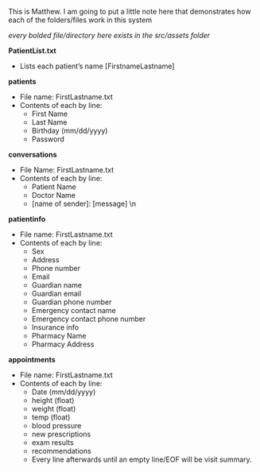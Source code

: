 This is Matthew. I am going to put a little note here that demonstrates how each of the folders/files work in this system

*every bolded file/directory here exists in the src/assets folder*

**PatientList.txt**
- Lists each patient’s name [FirstnameLastname]

**patients**
- File name: FirstLastname.txt
- Contents of each by line:
    - First Name
    - Last Name
    - Birthday (mm/dd/yyyy)
    - Password

**conversations**
- File Name: FirstLastname.txt
- Contents of each by line:
    - Patient Name
    - Doctor Name
    - [name of sender]: [message] \n

**patientinfo**
- File name: FirstLastname.txt
- Contents of each by line:
    - Sex
    - Address
    - Phone number
    - Email
    - Guardian name
    - Guardian email
    - Guardian phone number
    - Emergency contact name
    - Emergency contact phone number
    - Insurance info
    - Pharmacy Name
    - Pharmacy Address

**appointments**
- File name: FirstLastname.txt
- Contents of each by line:
    - Date (mm/dd/yyyy)
    - height (float)
    - weight (float)
    - temp   (float)
    - blood pressure
    - new prescriptions
    - exam results
    - recommendations
    - Every line afterwards until an empty line/EOF will be visit summary.
